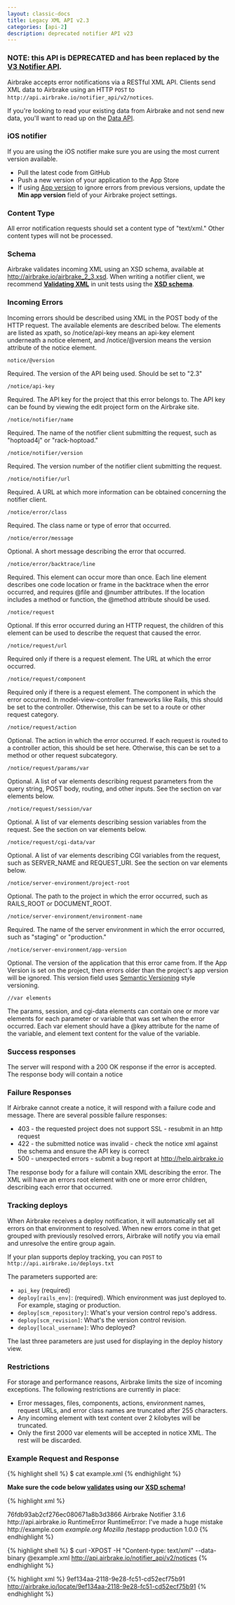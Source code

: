 ```yaml
---
layout: classic-docs
title: Legacy XML API v2.3
categories: [api-2]
description: deprecated notifier API v23
---
```


### **NOTE:** this API is **DEPRECATED** and has been replaced by the [V3 Notifier API](https://airbrake.io/docs/api/#create-notice-v3).

Airbrake accepts error notifications via a RESTful XML API. Clients send XML
data to Airbrake using an HTTP `POST` to
`http://api.airbrake.io/notifier_api/v2/notices`.

If you're looking to read your existing data from Airbrake and not send new
data, you'll want to read up on the [Data API](/docs/api/).

### iOS notifier
If you are using the iOS notifier make sure you are using the most current
version available.

* Pull the latest code from GitHub
* Push a new version of your application to the App Store
* If using [App version](/docs/airbrake-android-ios/app-versions) to ignore
errors from previous versions, update the **Min app version** field of your
Airbrake project settings.

### Content Type

All error notification requests should set a content type of "text/xml." Other
content types will not be processed.

### Schema

Airbrake validates incoming XML using an XSD schema, available at
http://airbrake.io/airbrake_2_3.xsd. When writing a notifier client, we
recommend [**Validating XML**](http://www.xmlforasp.net/schemavalidator.aspx)
in unit tests using the [**XSD schema**](http://airbrake.io/airbrake_2_3.xsd).

### Incoming Errors

Incoming errors should be described using XML in the POST body of the HTTP
request. The available elements are described below. The elements are listed as
xpath, so /notice/api-key means an api-key element underneath a notice element,
and /notice/@version means the version attribute of the notice element.

`notice/@version`

Required. The version of the API being used. Should be set to "2.3"

`/notice/api-key`

Required. The API key for the project that this error belongs to. The API key
can be found by viewing the edit project form on the Airbrake site.

`/notice/notifier/name`

Required. The name of the notifier client submitting the request, such as
"hoptoad4j" or "rack-hoptoad."

`/notice/notifier/version`

Required. The version number of the notifier client submitting the request.

`/notice/notifier/url`

Required. A URL at which more information can be obtained concerning the
notifier client.

`/notice/error/class`

Required. The class name or type of error that occurred.

`/notice/error/message`

Optional. A short message describing the error that occurred.

`/notice/error/backtrace/line`

Required. This element can occur more than once. Each line element describes
one code location or frame in the backtrace when the error occurred, and
requires @file and @number attributes. If the location includes a method or
function, the @method attribute should be used.

`/notice/request`

Optional. If this error occurred during an HTTP request, the children of this
element can be used to describe the request that caused the error.

`/notice/request/url`

Required only if there is a request element. The URL at which the error
occurred.

`/notice/request/component`

Required only if there is a request element. The component in which the error
occurred. In model-view-controller frameworks like Rails, this should be set to
the controller. Otherwise, this can be set to a route or other request
category.

`/notice/request/action`

Optional. The action in which the error occurred. If each request is routed to
a controller action, this should be set here. Otherwise, this can be set to a
method or other request subcategory.

`/notice/request/params/var`

Optional. A list of var elements describing request parameters from the query
string, POST body, routing, and other inputs. See the section on var elements
below.

`/notice/request/session/var`

Optional. A list of var elements describing session variables from the request.
See the section on var elements below.

`/notice/request/cgi-data/var`

Optional. A list of var elements describing CGI variables from the request,
such as SERVER_NAME and REQUEST_URI. See the section on var elements below.

`/notice/server-environment/project-root`

Optional. The path to the project in which the error occurred, such as
RAILS_ROOT or DOCUMENT_ROOT.

`/notice/server-environment/environment-name`

Required. The name of the server environment in which the error occurred, such
as "staging" or "production."

`/notice/server-environment/app-version`

Optional. The version of the application that this error came from. If the App
Version is set on the project, then errors older than the project's app version
will be ignored. This version field uses
[Semantic Versioning](http://semver.org/) style versioning.

`//var elements`

The params, session, and cgi-data elements can contain one or more var elements
for each parameter or variable that was set when the error occurred. Each var
element should have a @key attribute for the name of the variable, and element
text content for the value of the variable.

### Success responses

The server will respond with a 200 OK response if the error is accepted. The
response body will contain a notice

### Failure Responses

If Airbrake cannot create a notice, it will respond with a failure code and
message. There are several possible failure responses:

 * 403 - the requested project does not support SSL - resubmit in an http request
 * 422 - the submitted notice was invalid - check the notice xml against the
   schema and ensure the API key is correct
 * 500 - unexpected errors - submit a bug report at http://help.airbrake.io

The response body for a failure will contain XML describing the error. The XML
will have an errors root element with one or more error children, describing
each error that occurred.

### Tracking deploys

When Airbrake receives a deploy notification, it will automatically set all
errors on that environment to resolved. When new errors come in that get
grouped with previously resolved errors, Airbrake will notify you via email and
unresolve the entire group again.

If your plan supports deploy tracking, you can `POST` to
`http://api.airbrake.io/deploys.txt`

The parameters supported are:

* `api_key` (required)
* `deploy[rails_env]`: (required). Which environment was just deployed to. For
  example, staging or production.
* `deploy[scm_repository]`: What's your version control repo's address.
* `deploy[scm_revision]`: What's the version control revision.
* `deploy[local_username]`: Who deployed?

The last three parameters are just used for displaying in the deploy history view.

### Restrictions

For storage and performance reasons, Airbrake limits the size of incoming
exceptions. The following restrictions are currently in place:

 * Error messages, files, components, actions, environment names, request URLs,
   and error class names are truncated after 255 characters.
 * Any incoming element with text content over 2 kilobytes will be truncated.
 * Only the first 2000 var elements will be accepted in notice XML. The rest
   will be discarded.

### Example Request and Response

{% highlight shell %}
$ cat example.xml
{% endhighlight %}

**Make sure the code below
[validates](http://www.xmlforasp.net/schemavalidator.aspx) using our
[XSD schema](http://airbrake.io/airbrake_2_3.xsd)!**

{% highlight xml %}
<?xml version="1.0" encoding="UTF-8"?>
<notice version="2.3">
  <api-key>76fdb93ab2cf276ec080671a8b3d3866</api-key>
  <notifier>
    <name>Airbrake Notifier</name>
    <version>3.1.6</version>
    <url>http://api.airbrake.io</url>
  </notifier>
  <error>
    <class>RuntimeError</class>
    <message>RuntimeError: I've made a huge mistake</message>
    <backtrace>
      <line method="public" file="/testapp/app/models/user.rb" number="53"/>
      <line method="index" file="/testapp/app/controllers/users_controller.rb" number="14"/>
    </backtrace>
  </error>
  <request>
    <url>http://example.com</url>
    <component/>
    <action/>
    <cgi-data>
      <var key="SERVER_NAME">example.org</var>
      <var key="HTTP_USER_AGENT">Mozilla</var>
    </cgi-data>
  </request>
  <server-environment>
    <project-root>/testapp</project-root>
    <environment-name>production</environment-name>
    <app-version>1.0.0</app-version>
  </server-environment>
</notice>
{% endhighlight %}

{% highlight shell %}
$ curl -XPOST -H "Content-type: text/xml" --data-binary @example.xml http://api.airbrake.io/notifier_api/v2/notices
{% endhighlight %}

{% highlight xml %}
<notice>
  <id>9ef134aa-2118-9e28-fc51-cd52ecf75b91</id>
  <url>http://airbrake.io/locate/9ef134aa-2118-9e28-fc51-cd52ecf75b91</url>
</notice>
{% endhighlight %}
